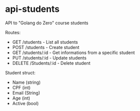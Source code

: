 # api-students
API to "Golang do Zero" course students

Routes:
- GET /students - List all students
- POST /students - Create student
- GET /students/:id - Get informations from a specific student
- PUT /students/:id - Update students
- DELETE /Students/:id - Delete student

Student struct:
- Name (string)
- CPF (int)
- Email (String)
- Age (int)
- Active (bool)